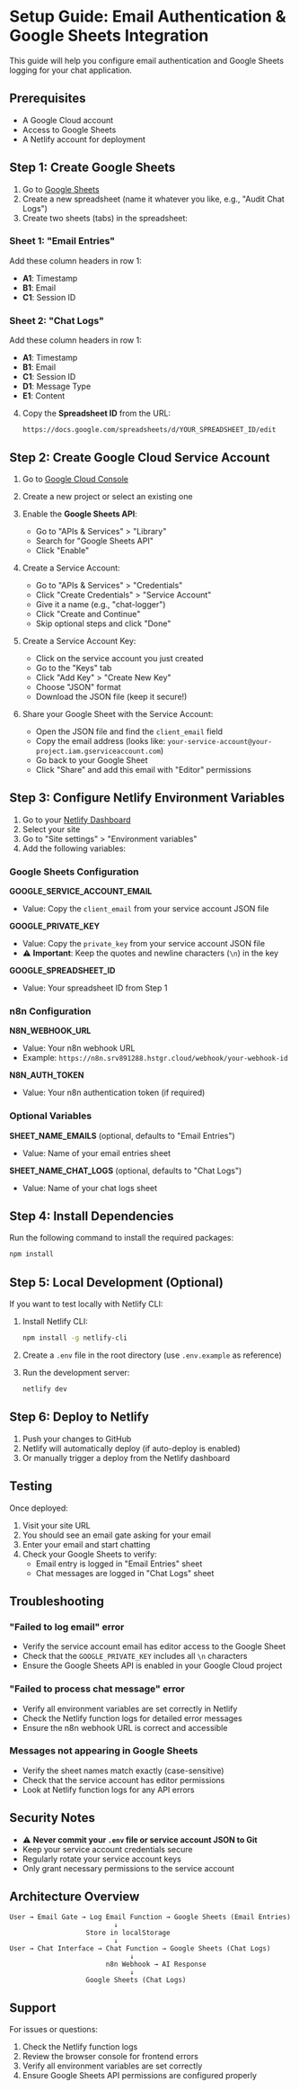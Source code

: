 # Setup Guide: Email Authentication & Google Sheets Integration

This guide will help you configure email authentication and Google Sheets logging for your chat application.

## Prerequisites

- A Google Cloud account
- Access to Google Sheets
- A Netlify account for deployment

## Step 1: Create Google Sheets

1. Go to [Google Sheets](https://sheets.google.com)
2. Create a new spreadsheet (name it whatever you like, e.g., "Audit Chat Logs")
3. Create two sheets (tabs) in the spreadsheet:

### Sheet 1: "Email Entries"
Add these column headers in row 1:
- **A1**: Timestamp
- **B1**: Email
- **C1**: Session ID

### Sheet 2: "Chat Logs"
Add these column headers in row 1:
- **A1**: Timestamp
- **B1**: Email
- **C1**: Session ID
- **D1**: Message Type
- **E1**: Content

4. Copy the **Spreadsheet ID** from the URL:
   ```
   https://docs.google.com/spreadsheets/d/YOUR_SPREADSHEET_ID/edit
   ```

## Step 2: Create Google Cloud Service Account

1. Go to [Google Cloud Console](https://console.cloud.google.com)
2. Create a new project or select an existing one
3. Enable the **Google Sheets API**:
   - Go to "APIs & Services" > "Library"
   - Search for "Google Sheets API"
   - Click "Enable"

4. Create a Service Account:
   - Go to "APIs & Services" > "Credentials"
   - Click "Create Credentials" > "Service Account"
   - Give it a name (e.g., "chat-logger")
   - Click "Create and Continue"
   - Skip optional steps and click "Done"

5. Create a Service Account Key:
   - Click on the service account you just created
   - Go to the "Keys" tab
   - Click "Add Key" > "Create New Key"
   - Choose "JSON" format
   - Download the JSON file (keep it secure!)

6. Share your Google Sheet with the Service Account:
   - Open the JSON file and find the `client_email` field
   - Copy the email address (looks like: `your-service-account@your-project.iam.gserviceaccount.com`)
   - Go back to your Google Sheet
   - Click "Share" and add this email with "Editor" permissions

## Step 3: Configure Netlify Environment Variables

1. Go to your [Netlify Dashboard](https://app.netlify.com)
2. Select your site
3. Go to "Site settings" > "Environment variables"
4. Add the following variables:

### Google Sheets Configuration

**GOOGLE_SERVICE_ACCOUNT_EMAIL**
- Value: Copy the `client_email` from your service account JSON file

**GOOGLE_PRIVATE_KEY**
- Value: Copy the `private_key` from your service account JSON file
- ⚠️ **Important**: Keep the quotes and newline characters (`\n`) in the key

**GOOGLE_SPREADSHEET_ID**
- Value: Your spreadsheet ID from Step 1

### n8n Configuration

**N8N_WEBHOOK_URL**
- Value: Your n8n webhook URL
- Example: `https://n8n.srv891288.hstgr.cloud/webhook/your-webhook-id`

**N8N_AUTH_TOKEN**
- Value: Your n8n authentication token (if required)

### Optional Variables

**SHEET_NAME_EMAILS** (optional, defaults to "Email Entries")
- Value: Name of your email entries sheet

**SHEET_NAME_CHAT_LOGS** (optional, defaults to "Chat Logs")
- Value: Name of your chat logs sheet

## Step 4: Install Dependencies

Run the following command to install the required packages:

```bash
npm install
```

## Step 5: Local Development (Optional)

If you want to test locally with Netlify CLI:

1. Install Netlify CLI:
   ```bash
   npm install -g netlify-cli
   ```

2. Create a `.env` file in the root directory (use `.env.example` as reference)

3. Run the development server:
   ```bash
   netlify dev
   ```

## Step 6: Deploy to Netlify

1. Push your changes to GitHub
2. Netlify will automatically deploy (if auto-deploy is enabled)
3. Or manually trigger a deploy from the Netlify dashboard

## Testing

Once deployed:

1. Visit your site URL
2. You should see an email gate asking for your email
3. Enter your email and start chatting
4. Check your Google Sheets to verify:
   - Email entry is logged in "Email Entries" sheet
   - Chat messages are logged in "Chat Logs" sheet

## Troubleshooting

### "Failed to log email" error
- Verify the service account email has editor access to the Google Sheet
- Check that the `GOOGLE_PRIVATE_KEY` includes all `\n` characters
- Ensure the Google Sheets API is enabled in your Google Cloud project

### "Failed to process chat message" error
- Verify all environment variables are set correctly in Netlify
- Check the Netlify function logs for detailed error messages
- Ensure the n8n webhook URL is correct and accessible

### Messages not appearing in Google Sheets
- Verify the sheet names match exactly (case-sensitive)
- Check that the service account has editor permissions
- Look at Netlify function logs for any API errors

## Security Notes

- ⚠️ **Never commit your `.env` file or service account JSON to Git**
- Keep your service account credentials secure
- Regularly rotate your service account keys
- Only grant necessary permissions to the service account

## Architecture Overview

```
User → Email Gate → Log Email Function → Google Sheets (Email Entries)
                          ↓
                   Store in localStorage
                          ↓
User → Chat Interface → Chat Function → Google Sheets (Chat Logs)
                              ↓
                        n8n Webhook → AI Response
                              ↓
                   Google Sheets (Chat Logs)
```

## Support

For issues or questions:
1. Check the Netlify function logs
2. Review the browser console for frontend errors
3. Verify all environment variables are set correctly
4. Ensure Google Sheets API permissions are configured properly
